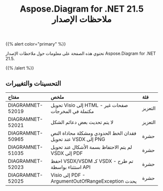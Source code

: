 ﻿---
title: Aspose.Diagram for .NET 21.5 ملاحظات الإصدار
type: docs
weight: 8
url: /ar/net/aspose-diagram-for-net-21-5-release-notes/
---
{{% alert color="primary" %}} 

تحتوي هذه الصفحة على معلومات حول ملاحظات الإصدار Aspose.Diagram for .NET 21.5.

{{% /alert %}} 
## **التحسينات والتغييرات**

|**مفتاح**|**ملخص**|**فئة**|
|:- |:- |:- |
|DIAGRAMNET-52019|تحويل Visio إلى HTML - صفحات غير مكتملة في المخرجات|التعزيز|
|DIAGRAMNET-52021|لا يتم تحديث بعض دعائم الشكل|التعزيز|
|DIAGRAMNET-50965|فقدان الخط الحدودي ومشكلة محاذاة النص عند تحويل VSDX إلى PNG|حشرة|
|DIAGRAMNET-51035|لم يتم الاحتفاظ بسمة الأشكال عند تحويل VSDX إلى PDF|حشرة|
|DIAGRAMNET-52023|احفظ VSDX/VSDM كـ VSDX - تم طرح استثناء بواسطة API|حشرة|
|DIAGRAMNET-52025|Visio إلى PDF - ArgumentOutOfRangeException يحدث|حشرة|




